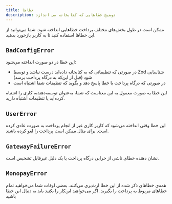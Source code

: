 ```yaml
---
title: خطا‌ها
description: توضیح خطا‌هایی که کتابخانه می اندازد
---
```


ممکن است در طول بخش‌های مختلف پرداخت خطا‌هایی انداخته شود. شما می‌توانید از این خطا‌ها استفاده کنید  تا به کاربر بازخورد بدهید.

## `BadConfigError`

این خطا در دو صورت انداخته می‌شود:
- در صورتی که تنظیماتی که به کتابخانه داده‌اید درست نباشد و توسط Zod شناسایی شود (قبل از این‌که به درگاه پرداخت برسد)
- در صورتی که درگاه پرداخت با خطا پاسخ دهد و بگوید که تنظیمات شما اشتباه است

این خطا یه صورت معمول به این معناست که شما، به‌عنوان توسعه‌دهنده، کاری را اشتباه کرده‌اید یا تنظیمات اشتباه دارید.

## `UserError`

این خطا وقتی انداخته می‌شود که کاربر کاری غیر از انجام پرداخت به صورت عادی کرده است. برای مثال ممکن است پرداخت را لغو کرده باشند.

## `GatewayFailureError`

نشان دهنده خطای ناشی از خرابی درگاه پرداخت یا یک دلیل غیرقابل تشخیص است.

## `MonopayError`

همه‌ی خطا‌های ذکر شده از این خطا ارث‌بری می‌کنند. بعضی اوقات شما می‌خواهید تمام خطا‌های مربوط به پرداخت را بگیرید. اگر می‌خواهید این‌کار را بکنید باید به دنبال این خطا باشید
